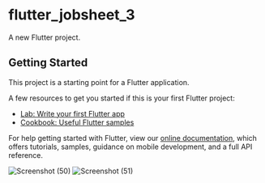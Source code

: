 # flutter_jobsheet_3

A new Flutter project.

## Getting Started

This project is a starting point for a Flutter application.

A few resources to get you started if this is your first Flutter project:

- [Lab: Write your first Flutter app](https://flutter.dev/docs/get-started/codelab)
- [Cookbook: Useful Flutter samples](https://flutter.dev/docs/cookbook)

For help getting started with Flutter, view our
[online documentation](https://flutter.dev/docs), which offers tutorials,
samples, guidance on mobile development, and a full API reference.

![Screenshot (50)](https://user-images.githubusercontent.com/89899666/157219091-5a08bbbd-58e0-4e06-8d32-bb832c999b75.png)
![Screenshot (51)](https://user-images.githubusercontent.com/89899666/157219098-3b315f1b-cdb2-4fec-a1a0-ef531daa0819.png)
